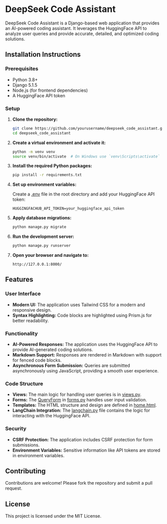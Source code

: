 # DeepSeek Code Assistant

DeepSeek Code Assistant is a Django-based web application that provides an AI-powered coding assistant. It leverages the HuggingFace API to analyze user queries and provide accurate, detailed, and optimized coding solutions.

## Installation Instructions

### Prerequisites

- Python 3.8+
- Django 5.1.5
- Node.js (for frontend dependencies)
- A HuggingFace API token

### Setup

1. **Clone the repository:**

    ```sh
    git clone https://github.com/yourusername/deepseek_code_assistant.git
    cd deepseek_code_assistant
    ```

2. **Create a virtual environment and activate it:**

    ```sh
    python -m venv venv
    source venv/bin/activate  # On Windows use `venv\Scripts\activate`
    ```

3. **Install the required Python packages:**

    ```sh
    pip install -r requirements.txt
    ```

4. **Set up environment variables:**

    Create a [.env](http://_vscodecontentref_/0) file in the root directory and add your HuggingFace API token:

    ```env
    HUGGINGFACHUB_API_TOKEN=your_huggingface_api_token
    ```

5. **Apply database migrations:**

    ```sh
    python manage.py migrate
    ```

6. **Run the development server:**

    ```sh
    python manage.py runserver
    ```

7. **Open your browser and navigate to:**

    ```
    http://127.0.0.1:8000/
    ```

## Features

### User Interface

- **Modern UI:** The application uses Tailwind CSS for a modern and responsive design.
- **Syntax Highlighting:** Code blocks are highlighted using Prism.js for better readability.

### Functionality

- **AI-Powered Responses:** The application uses the HuggingFace API to provide AI-generated coding solutions.
- **Markdown Support:** Responses are rendered in Markdown with support for fenced code blocks.
- **Asynchronous Form Submission:** Queries are submitted asynchronously using JavaScript, providing a smooth user experience.

### Code Structure

- **Views:** The main logic for handling user queries is in [views.py](http://_vscodecontentref_/1).
- **Forms:** The [QueryForm](http://_vscodecontentref_/2) in [forms.py](http://_vscodecontentref_/3) handles user input validation.
- **Templates:** The HTML structure and design are defined in [home.html](http://_vscodecontentref_/4).
- **LangChain Integration:** The [langchain.py](http://_vscodecontentref_/5) file contains the logic for interacting with the HuggingFace API.

### Security

- **CSRF Protection:** The application includes CSRF protection for form submissions.
- **Environment Variables:** Sensitive information like API tokens are stored in environment variables.

## Contributing

Contributions are welcome! Please fork the repository and submit a pull request.

## License

This project is licensed under the MIT License.